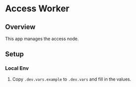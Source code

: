 # Access Worker

## Overview

This app manages the access node.

## Setup

### Local Env

1. Copy `.dev.vars.example` to `.dev.vars` and fill in the values.
